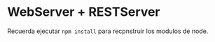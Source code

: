 # WebServer + RESTServer

Recuerda ejecutar ```npm install``` para recpnstruir los modulos de node.

